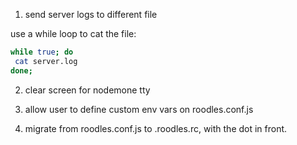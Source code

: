 1. send server logs to different file

use a while loop to cat the file:

```bash
while true; do
 cat server.log
done;
```

2. clear screen for nodemone tty

3. allow user to define custom env vars on roodles.conf.js

4. migrate from roodles.conf.js to .roodles.rc, with the dot in front.



